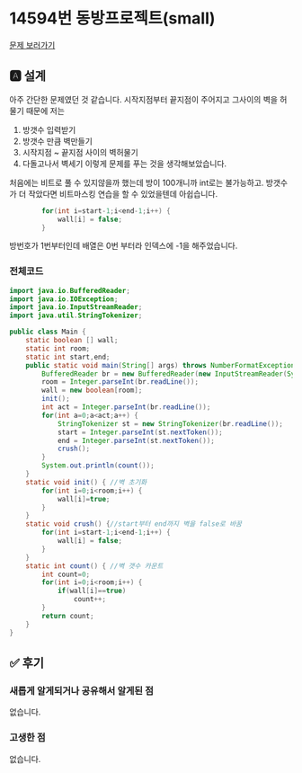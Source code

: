 # 14594번 동방프로젝트(small)
[문제 보러가기](https://www.acmicpc.net/problem/14594)

## 🅰 설계
아주 간단한 문제였던 것 같습니다.
시작지점부터 끝지점이 주어지고 그사이의 벽을 허물기 때문에 저는
1. 방갯수 입력받기
2. 방갯수 만큼 벽만들기
3. 시작지점 ~ 끝지점 사이의 벽허물기
4. 다돌고나서 벽세기
이렇게 문제를 푸는 것을 생각해보았습니다.  

처음에는 비트로 풀 수 있지않을까 했는데 방이 100개니까 int로는 불가능하고. 방갯수가 더 작았다면 비트마스킹 연습을 할 수 있었을텐데 아쉽습니다.    

```java
		for(int i=start-1;i<end-1;i++) {
			wall[i] = false;
		}
```
방번호가 1번부터인데 배열은 0번 부터라 인덱스에 -1을 해주었습니다.   
### 전체코드
```java
import java.io.BufferedReader;
import java.io.IOException;
import java.io.InputStreamReader;
import java.util.StringTokenizer;

public class Main {
	static boolean [] wall;
	static int room;
	static int start,end;
	public static void main(String[] args) throws NumberFormatException, IOException {
		BufferedReader br = new BufferedReader(new InputStreamReader(System.in));
		room = Integer.parseInt(br.readLine());
		wall = new boolean[room];
		init();
		int act = Integer.parseInt(br.readLine());
		for(int a=0;a<act;a++) {
			StringTokenizer st = new StringTokenizer(br.readLine());
			start = Integer.parseInt(st.nextToken());
			end = Integer.parseInt(st.nextToken());
			crush();
		}
		System.out.println(count());
	}
	static void init() { //벽 초기화
		for(int i=0;i<room;i++) {
			wall[i]=true;
		}
	}
	static void crush() {//start부터 end까지 벽을 false로 바꿈
		for(int i=start-1;i<end-1;i++) {
			wall[i] = false;
		}
	}
	static int count() { //벽 갯수 카운트
		int count=0;
		for(int i=0;i<room;i++) {
			if(wall[i]==true)
				count++;
		}
		return count;
	}
}
```

## ✅ 후기
### 새롭게 알게되거나 공유해서 알게된 점
없습니다.  
### 고생한 점
없습니다.
